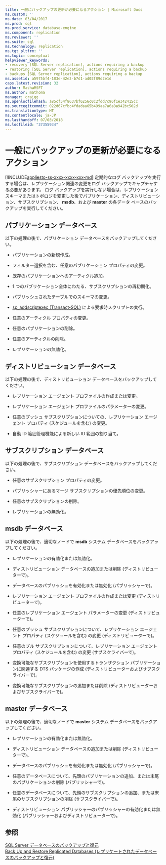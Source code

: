 ```yaml
---
title: 一般にバックアップの更新が必要になるアクション | Microsoft Docs
ms.custom: ''
ms.date: 03/04/2017
ms.prod: sql
ms.prod_service: database-engine
ms.component: replication
ms.reviewer: ''
ms.suite: sql
ms.technology: replication
ms.tgt_pltfrm: ''
ms.topic: conceptual
helpviewer_keywords:
- recovery [SQL Server replication], actions requiring a backup
- restoring [SQL Server replication], actions requiring a backup
- backups [SQL Server replication], actions requiring a backup
ms.assetid: a5975bf4-183e-42e3-b7d1-ad02f89d2e1d
caps.latest.revision: 32
author: MashaMSFT
ms.author: mathoma
manager: craigg
ms.openlocfilehash: a85cf54f8637bf6256c0c2fdd7c96f1e342415cc
ms.sourcegitcommit: 022d67cfbc4fdadaa65b499aa7a6a8a942bc502d
ms.translationtype: HT
ms.contentlocale: ja-JP
ms.lasthandoff: 07/03/2018
ms.locfileid: "37355934"
---
```

# <a name="common-actions-requiring-an-updated-backup"></a>一般にバックアップの更新が必要になるアクション
[!INCLUDE[appliesto-ss-xxxx-xxxx-xxx-md](../../../includes/appliesto-ss-xxxx-xxxx-xxx-md.md)]
  定期的なログ バックアップを実行する場合は、レプリケーション関連の変更をログ バックアップでキャプチャする必要があります。 ログ バックアップを実行しない場合は、レプリケーション スキーマまたはトポロジを変更した後でパブリケーション、ディストリビューション、サブスクリプション、 **msdb**、および **master** の各データ ベースのバックアップを実行してください。  
  
## <a name="publication-database"></a>パブリケーション データベース  
 以下の処理の後で、パブリケーション データベースをバックアップしてください。  
  
-   パブリケーションの新規作成。  
  
-   フィルター選択を含む、任意のパブリケーション プロパティの変更。  
  
-   既存のパブリケーションへのアーティクル追加。  
  
-   1 つのパブリケーション全体にわたる、サブスクリプションの再初期化。  
  
-   パブリッシュされたテーブルでのスキーマの変更。  
  
-   [sp_addscriptexec &#40;Transact-SQL&#41;](../../../relational-databases/system-stored-procedures/sp-addscriptexec-transact-sql.md) による要求時スクリプトの実行。  
  
-   任意のアーティクル プロパティの変更。  
  
-   任意のパブリケーションの削除。  
  
-   任意のアーティクルの削除。  
  
-   レプリケーションの無効化。  
  
## <a name="distribution-database"></a>ディストリビューション データベース  
 以下の処理の後で、ディストリビューション データベースをバックアップしてください。  
  
-   レプリケーション エージェント プロファイルの作成または変更。  
  
-   レプリケーション エージェント プロファイルのパラメーターの変更。  
  
-   任意のプッシュ サブスクリプションについての、レプリケーション エージェント プロパティ (スケジュールを含む) の変更。  
  
-   自動 ID 範囲管理機能による新しい ID 範囲の割り当て。  
  
## <a name="subscription-database"></a>サブスクリプション データベース  
 以下の処理の後で、サブスクリプション データベースをバックアップしてください。  
  
-   任意のサブスクリプション プロパティの変更。  
  
-   パブリッシャーにあるマージ サブスクリプションの優先順位の変更。  
  
-   任意のサブスクリプションの削除。  
  
-   レプリケーションの無効化。  
  
## <a name="msdb-database"></a>msdb データベース  
 以下の処理の後で、適切なノードで **msdb** システム データベースをバックアップしてください。  
  
-   レプリケーションの有効化または無効化。  
  
-   ディストリビューション データベースの追加または削除 (ディストリビューターで)。  
  
-   データベースのパブリッシュを有効化または無効化 (パブリッシャーで)。  
  
-   レプリケーション エージェント プロファイルの作成または変更 (ディストリビューターで)。  
  
-   任意のレプリケーション エージェント パラメーターの変更 (ディストリビューターで)。  
  
-   任意のプッシュ サブスクリプションについて、レプリケーション エージェント プロパティ (スケジュールを含む) の変更 (ディストリビューターで)。  
  
-   任意のプル サブスクリプションについて、レプリケーション エージェント プロパティ (スケジュールを含む) の変更 (サブスクライバーで)。  
  
-   変換可能なサブスクリプションを使用するトランザクション パブリケーションに関連する DTS パッケージの作成 (ディストリビューターおよびサブスクライバーで)。  
  
-   変換可能なサブスクリプションの追加または削除 (ディストリビューターおよびサブスクライバーで)。  
  
## <a name="master-database"></a>master データベース  
 以下の処理の後で、適切なノードで **master** システム データベースをバックアップしてください。  
  
-   レプリケーションの有効化または無効化。  
  
-   ディストリビューション データベースの追加または削除 (ディストリビューターで)。  
  
-   データベースのパブリッシュを有効化または無効化 (パブリッシャーで)。  
  
-   任意のデータベースについて、先頭のパブリケーションの追加、または末尾のパブリケーションの削除 (パブリッシャーで)。  
  
-   任意のデータベースについて、先頭のサブスクリプションの追加、または末尾のサブスクリプションの削除 (サブスクライバーで)。  
  
-   ディストリビューション パブリッシャーのパブリッシャーの有効化または無効化 (パブリッシャーおよびディストリビューターで)。  
  
## <a name="see-also"></a>参照  
 [SQL Server データベースのバックアップと復元](../../../relational-databases/backup-restore/back-up-and-restore-of-sql-server-databases.md)   
 [Back Up and Restore Replicated Databases (レプリケートされたデータベースのバックアップと復元)](../../../relational-databases/replication/administration/back-up-and-restore-replicated-databases.md)  
  
  
